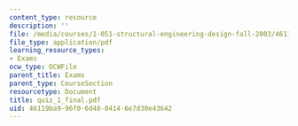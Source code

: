```yaml
---
content_type: resource
description: ''
file: /media/courses/1-051-structural-engineering-design-fall-2003/46119ba996f06d4804146e7d30e43642_quiz_1_final.pdf
file_type: application/pdf
learning_resource_types:
- Exams
ocw_type: OCWFile
parent_title: Exams
parent_type: CourseSection
resourcetype: Document
title: quiz_1_final.pdf
uid: 46119ba9-96f0-6d48-0414-6e7d30e43642
---
```

